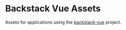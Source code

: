 # Backstack Vue Assets

Assets for applications using the [backstack-vue](https://github.com/deloachtech/backstack-vue) project.
